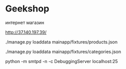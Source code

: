 # Geekshop

интернет магазин

http://37.140.197.39/

./manage.py loaddata mainapp/fixtures/products.json

./manage.py loaddata mainapp/fixtures/categories.json

python -m smtpd -n -c DebuggingServer localhost:25
